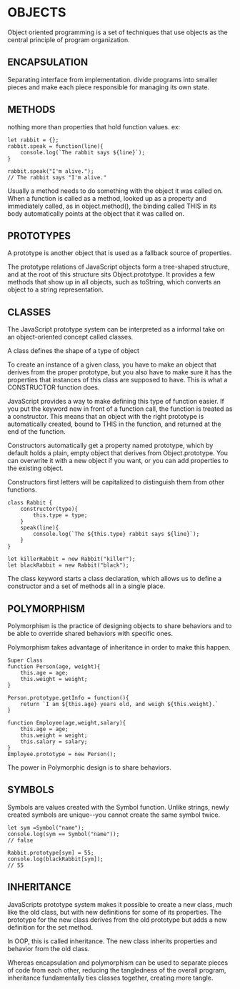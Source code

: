 # OBJECTS

Object oriented programming is a set of techniques that use objects as the central principle of program organization.

## ENCAPSULATION

Separating interface from implementation.
divide programs into smaller pieces and make each piece responsible for managing its own state.

## METHODS

nothing more than properties that hold function values. ex:

    let rabbit = {};
    rabbit.speak = function(line){
        console.log(`The rabbit says ${line}`);
    }

    rabbit.speak("I'm alive.");
    // The rabbit says "I'm alive."

Usually a method needs to do something with the object it was called on. When a function is called as a method, looked up as a property and immediately called, as in object.method(), the binding called THIS in its body automatically points at the object that it was called on.

## PROTOTYPES
A prototype is another object that is used as a fallback source of properties.

The prototype relations of JavaScript objects form a tree-shaped structure, and at the root of this structure sits Object.prototype. It provides a few methods that show up in all objects, such as toString, which converts an object to a string representation.

## CLASSES
The JavaScript prototype system can be interpreted as a informal take on an object-oriented concept called classes.

A class defines the shape of a type of object

To create an instance of a given class, you have to make an object that derives from the proper prototype, but you also have to make sure it has the properties that instances of this class are supposed to have. This is what a CONSTRUCTOR function does.

JavaScript provides a way to make defining this type of function easier. If you put the keyword new in front of a function call, the function is treated as a constructor. This means that an object with the right prototype is automatically created, bound to THIS in the function, and returned at the end of the function.

Constructors automatically get a property named prototype, which by default holds a plain, empty object that derives from Object.prototype. You can overwrite it with a new object if you want, or you can add properties to the existing object.

Constructors first letters will be capitalized to distinguish them from other functions.

    class Rabbit {
        constructor(type){
            this.type = type;
        }
        speak(line){
            console.log(`The ${this.type} rabbit says ${line}`);
        }
    }

    let killerRabbit = new Rabbit("killer");
    let blackRabbit = new Rabbit("black");

The class keyword starts a class declaration, which allows us to define a constructor and a set of methods all in a single place.

## POLYMORPHISM
Polymorphism is the practice of designing objects to share behaviors and to be able to override shared behaviors with specific ones.

Polymorphism takes advantage of inheritance in order to make this happen.

    Super Class
    function Person(age, weight){
        this.age = age;
        this.weight = weight;
    }

    Person.prototype.getInfo = function(){
        return `I am ${this.age} years old, and weigh ${this.weight}.`
    }

    function Employee(age,weight,salary){
        this.age = age;
        this.weight = weight;
        this.salary = salary;
    }
    Employee.prototype = new Person();

The power in Polymorphic design is to share behaviors.

## SYMBOLS
Symbols are values created with the Symbol function. Unlike strings, newly created symbols are unique--you cannot create the same symbol twice.

    let sym =Symbol("name");
    console.log(sym == Symbol("name"));
    // false

    Rabbit.prototype[sym] = 55;
    console.log(blackRabbit[sym]);
    // 55

## INHERITANCE
JavaScripts prototype system makes it possible to create a new class, much like the old class, but with new definitions for some of its properties. The prototype for the new class derives from the old prototype but adds a new definition for the set method.

In OOP, this is called inheritance. The new class inherits properties and behavior from the old class.

Whereas encapsulation and polymorphism can be used to separate pieces of code from each other, reducing the tangledness of the overall program, inheritance fundamentally ties classes together, creating more tangle.
